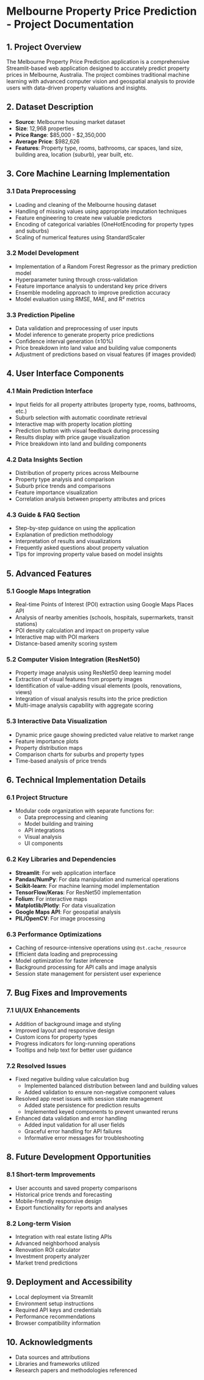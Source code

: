 # Melbourne Property Price Prediction - Project Documentation

## 1. Project Overview
The Melbourne Property Price Prediction application is a comprehensive Streamlit-based web application designed to accurately predict property prices in Melbourne, Australia. The project combines traditional machine learning with advanced computer vision and geospatial analysis to provide users with data-driven property valuations and insights.

## 2. Dataset Description
- **Source**: Melbourne housing market dataset
- **Size**: 12,968 properties
- **Price Range**: $85,000 - $2,350,000
- **Average Price**: $982,626
- **Features**: Property type, rooms, bathrooms, car spaces, land size, building area, location (suburb), year built, etc.

## 3. Core Machine Learning Implementation

### 3.1 Data Preprocessing
- Loading and cleaning of the Melbourne housing dataset
- Handling of missing values using appropriate imputation techniques
- Feature engineering to create new valuable predictors
- Encoding of categorical variables (OneHotEncoding for property types and suburbs)
- Scaling of numerical features using StandardScaler

### 3.2 Model Development
- Implementation of a Random Forest Regressor as the primary prediction model
- Hyperparameter tuning through cross-validation
- Feature importance analysis to understand key price drivers
- Ensemble modeling approach to improve prediction accuracy
- Model evaluation using RMSE, MAE, and R² metrics

### 3.3 Prediction Pipeline
- Data validation and preprocessing of user inputs
- Model inference to generate property price predictions
- Confidence interval generation (±10%)
- Price breakdown into land value and building value components
- Adjustment of predictions based on visual features (if images provided)

## 4. User Interface Components

### 4.1 Main Prediction Interface
- Input fields for all property attributes (property type, rooms, bathrooms, etc.)
- Suburb selection with automatic coordinate retrieval
- Interactive map with property location plotting
- Prediction button with visual feedback during processing
- Results display with price gauge visualization
- Price breakdown into land and building components

### 4.2 Data Insights Section
- Distribution of property prices across Melbourne
- Property type analysis and comparison
- Suburb price trends and comparisons
- Feature importance visualization
- Correlation analysis between property attributes and prices

### 4.3 Guide & FAQ Section
- Step-by-step guidance on using the application
- Explanation of prediction methodology
- Interpretation of results and visualizations
- Frequently asked questions about property valuation
- Tips for improving property value based on model insights

## 5. Advanced Features

### 5.1 Google Maps Integration
- Real-time Points of Interest (POI) extraction using Google Maps Places API
- Analysis of nearby amenities (schools, hospitals, supermarkets, transit stations)
- POI density calculation and impact on property value
- Interactive map with POI markers
- Distance-based amenity scoring system

### 5.2 Computer Vision Integration (ResNet50)
- Property image analysis using ResNet50 deep learning model
- Extraction of visual features from property images
- Identification of value-adding visual elements (pools, renovations, views)
- Integration of visual analysis results into the price prediction
- Multi-image analysis capability with aggregate scoring

### 5.3 Interactive Data Visualization
- Dynamic price gauge showing predicted value relative to market range
- Feature importance plots
- Property distribution maps
- Comparison charts for suburbs and property types
- Time-based analysis of price trends

## 6. Technical Implementation Details

### 6.1 Project Structure
- Modular code organization with separate functions for:
  - Data preprocessing and cleaning
  - Model building and training
  - API integrations
  - Visual analysis
  - UI components

### 6.2 Key Libraries and Dependencies
- **Streamlit**: For web application interface
- **Pandas/NumPy**: For data manipulation and numerical operations
- **Scikit-learn**: For machine learning model implementation
- **TensorFlow/Keras**: For ResNet50 implementation
- **Folium**: For interactive maps
- **Matplotlib/Plotly**: For data visualization
- **Google Maps API**: For geospatial analysis
- **PIL/OpenCV**: For image processing

### 6.3 Performance Optimizations
- Caching of resource-intensive operations using `@st.cache_resource`
- Efficient data loading and preprocessing
- Model optimization for faster inference
- Background processing for API calls and image analysis
- Session state management for persistent user experience

## 7. Bug Fixes and Improvements

### 7.1 UI/UX Enhancements
- Addition of background image and styling
- Improved layout and responsive design
- Custom icons for property types
- Progress indicators for long-running operations
- Tooltips and help text for better user guidance

### 7.2 Resolved Issues
- Fixed negative building value calculation bug
  - Implemented balanced distribution between land and building values
  - Added validation to ensure non-negative component values
- Resolved app reset issues with session state management
  - Added state persistence for prediction results
  - Implemented keyed components to prevent unwanted reruns
- Enhanced data validation and error handling
  - Added input validation for all user fields
  - Graceful error handling for API failures
  - Informative error messages for troubleshooting

## 8. Future Development Opportunities

### 8.1 Short-term Improvements
- User accounts and saved property comparisons
- Historical price trends and forecasting
- Mobile-friendly responsive design
- Export functionality for reports and analyses

### 8.2 Long-term Vision
- Integration with real estate listing APIs
- Advanced neighborhood analysis
- Renovation ROI calculator
- Investment property analyzer
- Market trend predictions

## 9. Deployment and Accessibility
- Local deployment via Streamlit
- Environment setup instructions
- Required API keys and credentials
- Performance recommendations
- Browser compatibility information

## 10. Acknowledgments
- Data sources and attributions
- Libraries and frameworks utilized
- Research papers and methodologies referenced 